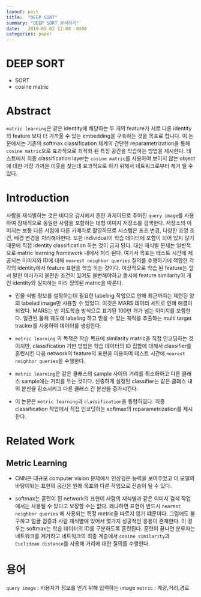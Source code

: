 ```yaml
---
layout: post
title:  "DEEP SORT"
summary: "DEEP SORT 분석하기"
date:   2019-05-02 12:00 -0400
categories: paper
---
```


# DEEP SORT
- SORT
- cosine matric

# Abstract
`matric learning`은 같은 identity에 해당하는 두 개의 feature가 서로 다른 identity의 feature 보다 더 가까울 수 있는 embedding을 구축하는 것을 목표로 합니다. 이 논문에서는 기존의 softmax classification 체계의 간단한 reparametrization을 통해 `cosine matric`으로 효과적으로 최적화 된 특징 공간을 학습하는 방법을 제시한다. 테스트에서 최종 classification layer는 `cosine matric`를 사용하여 보이지 않는 object에 대한 가장 가까운 이웃을 찾는데 효과적으로 하기 위해서 네트워크로부터 제거 될 수 있다.

# Introduction
사람을 재식별하는 것은 비디오 감시에서 흔한 과제이므로 주어진 `query image`를 사용하여 잠재적으로 동일한 사람을 포함하는 대형 이미지 저장소를 검색한다. 저장소의 이미지는 보통 다른 시점에 다른 카메라로 촬영하므로 시스템은 포즈 변경, 다양한 조명 조건, 배경 변경을 처리해야한다. 또한 individual이 학습 데이터에 포함이 되어 있지 않기 때문에 직접 identity classification 하는 것이 금지 된다. 대신 재식별 문제는 일반적으로 matric learning framework 내에서 처리 된다. 여기서 목표는 테스트 시간에 제공되는 이미지와 ID에 대해 `nearest neighbor queries` 질의를 수행하기에 적합한 각각의 identity에서 feature 표현을 학습 하는 것이다. 이상적으로 학습 된 feature는 앞서 말한 여러가지 불편한 조건이 있어도 불변해야하고 동시에 feature similarity이 개인 identity와 일치하는 미리 정의된 matric을 따른다.

- 인물 식별 정보를 설정하는데 필요한 labeling 작업으로 인해 최근까지는 제한된 양의 labeled image만 사용할 수 있었다. 이것은 MARS 데이터 세트로 인해 해결이 되었다. MARS는 반 지도학습 방식으로 표기된 100만 개가 넘는 이미지를 포함한다. 일관된 물체 궤도에 labeling 하고 믿을 수 있는 궤적을 추출하는 multi target tracker를 사용하여 데이터를 생성한다.

- `metric learning` 의 목적은 학습 목표에 similarity matric을 직접 인코딩하는 것이지만, classification 기반 방법은 학습 데이터의 ID 집합에 대해서 classifier를 훈련시킨 다음 network의 feature의 표현을 이용하여 테스트 시간에 `nearest neighbor queries`을 수행한다.

- `metric learning`은 같은 클래스의 sample 사이의 거리를 최소화하고 다른 클래스 sample에는 거리를 두는 것이다. 신중하게 설정된 classifier는 같은 클래스 내의 분산을 감소시키고 다른 클래스 간 분산을 증가시킨다.

- 이 논문은 `metric learning`과 `classification`을 통합하였다. 최종 classification 작업에서 직접 인코딩하는 softmax의 reparametrization를 제시한다.

# Related Work

## Metric Learning
- CNN은 대규모 computer vision 문제에서 인상깊은 능력을 보여주었고 이 모델의 바탕이되는 표현의 공간은 원래 목표와 다른 작업으로 전송이 될 수 있다.

- softmax는 훈련이 된 network의 표현이 사람의 재식별과 같은 이미지 검색 작업에서는 사용될 수 있다고 보장할 수는 없다. 왜냐하면 표현이 반드시 `nearest neighbor queries` 에 사용되는 특정 metric을 따르지 않기 떄문이다. 그럼에도 불구하고 얼굴 검증과 사람 재식별에 있어서 몇가지 성공적인 응용이 존재한다. 이 경우는 softmax는 학습 데이터의 ID를 구분하도록 훈련된다. 훈련이 끝나면 분류자는 네트워크를 제거하고 네트워크의 최종 계층에서 `cosine similarity`과 `Euclidean distance`를 사용해 거리에 대한 질의를 수행한다.




# 용어
`query image` : 사용자가 정보를 얻기 위해 입력하는 image
`metric` : 계량,거리,경로
